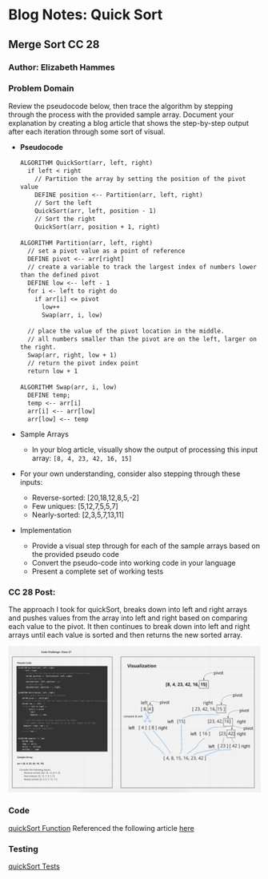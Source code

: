 # Blog Notes: Quick Sort

## Merge Sort CC 28

### Author: Elizabeth Hammes

### Problem Domain

Review the pseudocode below, then trace the algorithm by stepping through the process with the provided sample array. Document your explanation by creating a blog article that shows the step-by-step output after each iteration through some sort of visual.

- **Pseudocode**

      ALGORITHM QuickSort(arr, left, right)
        if left < right
          // Partition the array by setting the position of the pivot value
          DEFINE position <-- Partition(arr, left, right)
          // Sort the left
          QuickSort(arr, left, position - 1)
          // Sort the right
          QuickSort(arr, position + 1, right)

      ALGORITHM Partition(arr, left, right)
        // set a pivot value as a point of reference
        DEFINE pivot <-- arr[right]
        // create a variable to track the largest index of numbers lower than the defined pivot
        DEFINE low <-- left - 1
        for i <- left to right do
          if arr[i] <= pivot
            low++
            Swap(arr, i, low)

        // place the value of the pivot location in the middle.
        // all numbers smaller than the pivot are on the left, larger on the right.
        Swap(arr, right, low + 1)
        // return the pivot index point
        return low + 1

      ALGORITHM Swap(arr, i, low)
        DEFINE temp;
        temp <-- arr[i]
        arr[i] <-- arr[low]
        arr[low] <-- temp

- Sample Arrays
  - In your blog article, visually show the output of processing this input array: `[8, 4, 23, 42, 16, 15]`

- For your own understanding, consider also stepping through these inputs:
  - Reverse-sorted: [20,18,12,8,5,-2]
  - Few uniques: [5,12,7,5,5,7]
  - Nearly-sorted: [2,3,5,7,13,11]
- Implementation
  - Provide a visual step through for each of the sample arrays based on the provided pseudo code
  - Convert the pseudo-code into working code in your language
  - Present a complete set of working tests

### CC 28 Post:

The approach I took for quickSort, breaks down into left and right arrays and pushes values from the array into left and right based on comparing each value to the pivot. It then continues to break down into left and right arrays until each value is sorted and then returns the new sorted array.

![visual](./public/img/cc-28.jpg)

### Code

[quickSort Function](./index.js)
Referenced the following article [here](https://dev.to/shubhamtiwari909/quicksort-algorithm-in-javascript-5841)

### Testing

[quickSort Tests](./quick.test.js)